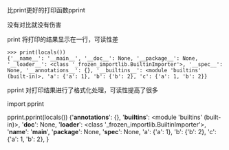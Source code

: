 比print更好的打印函数pprint

没有对比就没有伤害

print 将打印的结果显示在一行，可读性差
```
>>> print(locals())
{'__name__': '__main__', '__doc__': None, '__package__': None, '__loader__': <class '_frozen_importlib.BuiltinImporter'>, '__spec__': None, '__annotations__': {}, '__builtins__': <module 'builtins' (built-in)>, 'a': {'a': 1}, 'b': {'b': 2}, 'c': {'a': 1, 'b': 2}}

```

pprint 对打印结果进行了格式化处理，可读性提高了很多

>>> 
import pprint

pprint.pprint(locals())
{'__annotations__': {},
 '__builtins__': <module 'builtins' (built-in)>,
 '__doc__': None,
 '__loader__': <class '_frozen_importlib.BuiltinImporter'>,
 '__name__': '__main__',
 '__package__': None,
 '__spec__': None,
 'a': {'a': 1},
 'b': {'b': 2},
 'c': {'a': 1, 'b': 2},
}
>>>